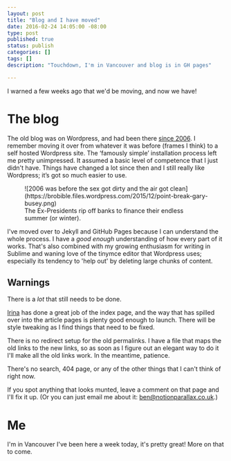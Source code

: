 ```yaml
---
layout: post
title: "Blog and I have moved"
date: 2016-02-24 14:05:00 -08:00
type: post
published: true
status: publish
categories: []
tags: []
description: "Touchdown, I'm in Vancouver and blog is in GH pages"

---
```


I warned a few weeks ago that we'd be moving, and now we have!

# The blog

The old blog was on Wordpress, and had been there [since 2006](http://notionparallax.co.uk/2006/new-website). I remember moving it over from whatever it was before (frames I think) to a self hosted Wordpress site. The ‘famously simple’ installation process left me pretty unimpressed. It assumed a basic level of competence that I just didn't have. Things have changed a lot since then and I still really like Wordpress; it’s got so much easier to use.

<figure class="full-width">
![2006 was before the sex got dirty and the air got clean](https://brobible.files.wordpress.com/2015/12/point-break-gary-busey.png)
<figcaption>
The Ex-Presidents rip off banks to finance their endless summer (or winter).
</figcaption>
</figure>

I've moved over to Jekyll and GitHub Pages because I can understand the whole process. I have a _good enough_ understanding of how every part of it works. That's also combined with my growing enthusiasm for writing in Sublime and waning love of the tiny<span class="small-caps">mce</span> editor that Wordpress uses; especially its tendency to 'help out' by deleting large chunks of content.

## Warnings

There is a *lot* that still needs to be done. 

[Irina](https://twitter.com/Irina_Belova) has done a great job of the index page, and the way that has spilled over into the article pages is plenty good enough to launch. There will be style tweaking as I find things that need to be fixed.

There is no redirect setup for the old permalinks. I have a file that maps the old links to the new links, so as soon as I figure out an elegant way to do it I'll make all the old links work. In the meantime, patience.

There's no search, 404 page, or any of the other things that I can't think of right now.

If you spot anything that looks munted, leave a comment on that page and I'll fix it up. (Or you can just email me about it: <ben@notionparallax.co.uk>.)

# Me

I'm in Vancouver I've been here a week today, it's pretty great! More on that to come.
